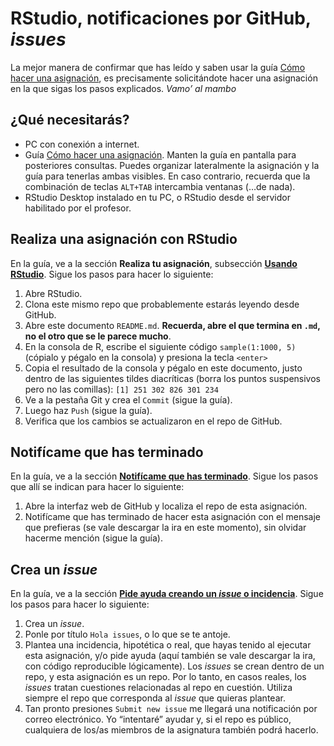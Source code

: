 
<!-- Este .md fue generado a partir del .Rmd homónimo. Edítese el .Rmd -->

# RStudio, notificaciones por GitHub, *issues*

La mejor manera de confirmar que has leído y saben usar la guía [Cómo
hacer una
asignación](https://github.com/maestria-geotel-master/material-de-apoyo/blob/master/ref/como-hacer-una-asignacion.md),
es precisamente solicitándote hacer una asignación en la que sigas los
pasos explicados. *Vamo’ al mambo*

## ¿Qué necesitarás?

  - PC con conexión a internet.
  - Guía [Cómo hacer una
    asignación](https://github.com/maestria-geotel-master/material-de-apoyo/blob/master/ref/como-hacer-una-asignacion.md).
    Manten la guía en pantalla para posteriores consultas. Puedes
    organizar lateralmente la asignación y la guía para tenerlas ambas
    visibles. En caso contrario, recuerda que la combinación de teclas
    `ALT+TAB` intercambia ventanas (…de nada).
  - RStudio Desktop instalado en tu PC, o RStudio desde el servidor
    habilitado por el profesor.

## Realiza una asignación con RStudio

En la guía, ve a la sección **Realiza tu asignación**, subsección
[**Usando
RStudio**](https://github.com/maestria-geotel-master/material-de-apoyo/blob/master/ref/como-hacer-una-asignacion.md#usando-rstudio).
Sigue los pasos para hacer lo siguiente:

1.  Abre RStudio.
2.  Clona este mismo repo que probablemente estarás leyendo desde
    GitHub.
3.  Abre este documento `README.md`. **Recuerda, abre el que termina en
    `.md`, no el otro que se le parece mucho**.
4.  En la consola de R, escribe el siguiente código `sample(1:1000, 5)`
    (cópialo y pégalo en la consola) y presiona la tecla `<enter>`
5.  Copia el resultado de la consola y pégalo en este documento, justo
    dentro de las siguientes tildes diacríticas (borra los puntos
    suspensivos pero no las comillas): `[1] 251 302 826 301 234`
6.  Ve a la pestaña Git y crea el `Commit` (sigue la guía).
7.  Luego haz `Push` (sigue la guía).
8.  Verifica que los cambios se actualizaron en el repo de GitHub.

## Notifícame que has terminado

En la guía, ve a la sección [**Notifícame que has
terminado**](https://github.com/maestria-geotel-master/material-de-apoyo/blob/master/ref/como-hacer-una-asignacion.md#notif%C3%ADcame-que-has-terminado).
Sigue los pasos que allí se indican para hacer lo siguiente:

1.  Abre la interfaz web de GitHub y localiza el repo de esta
    asignación.
2.  Notifícame que has terminado de hacer esta asignación con el mensaje
    que prefieras (se vale descargar la ira en este momento), sin
    olvidar hacerme mención (sigue la guía).

## Crea un *issue*

En la guía, ve a la sección [**Pide ayuda creando un *issue* o
incidencia**](https://github.com/maestria-geotel-master/material-de-apoyo/blob/master/ref/como-hacer-una-asignacion.md#pide-ayuda-creando-un-issue-o-incidencia).
Sigue los pasos para hacer lo siguiente:

1.  Crea un *issue*.
2.  Ponle por título `Hola issues`, o lo que se te antoje.
3.  Plantea una incidencia, hipotética o real, que hayas tenido al
    ejecutar esta asignación, y/o pide ayuda (aquí también se vale
    descargar la ira, con código reproducible lógicamente). Los *issues*
    se crean dentro de un repo, y esta asignación es un repo. Por lo
    tanto, en casos reales, los *issues* tratan cuestiones relacionadas
    al repo en cuestión. Utiliza siempre el repo que corresponda al
    *issue* que quieras plantear.
4.  Tan pronto presiones `Submit new issue` me llegará una notificación
    por correo electrónico. Yo “intentaré” ayudar y, si el repo es
    público, cualquiera de los/as miembros de la asignatura también
    podrá hacerlo.
